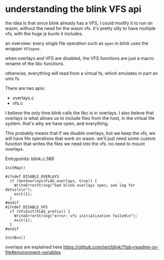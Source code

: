
# understanding the blink VFS api

the idea is that since blink already has a VFS, 
I could modify it to run on wasm, without the need
for the wasm vfs. it's pretty silly to have multiple vfs,
with the huge js bunle it includes.

an overview:
every single file operation such as `open` in blink uses the
wrapper `VFSopen`.

when overlays and VFS are disabled, the VFS functions are just
a macro rename of the libc functions.

otherwise, everything will read from a virtual fs, which emulates
in part an unix fs. 

There are two apis:
- overlays.c
- vfs.c

I believe the only time blink calls the libc is in overlays.
I also beleve that overlays is what allows us to include files
from the host, in the virtual file system. that's why we have open, and everything.

This probably means that if we disable overlays, but we keep the vfs,
we will have file operations that work on wasm.
we'll just need some custom function that writes the files we need
into the vfs. no need to mount overlays.


Entrypoints:
blink.c:386
```
InitMap()

#ifndef DISABLE_OVERLAYS
  if (SetOverlays(FLAG_overlays, true)) {
    WriteErrorString("bad blink overlays spec; see log for details\n");
    exit(1);
  }
#endif
#ifndef DISABLE_VFS
  if (VfsInit(FLAG_prefix)) {
    WriteErrorString("error: vfs initialization failed\n");
    exit(1);
  }
#endif

InitBus()
```


overlays are explained here
https://github.com/jart/blink/?tab=readme-ov-file#environment-variables
